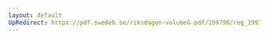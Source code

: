 ```yaml
---
layout: default
UpRedirect: https://pdf.swedeb.se/riksdagen-volumeG-pdf/199798/reg_199798/reg_199798_0147.pdf
---
```

